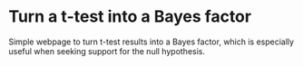 # Turn a t-test into a Bayes factor

Simple webpage to turn t-test results into a Bayes factor, which is especially useful when seeking support for the null hypothesis.
